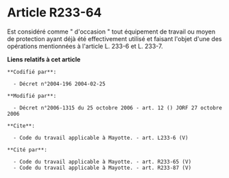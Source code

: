 # Article R233-64

Est considéré comme " d'occasion " tout équipement de travail ou moyen de protection ayant déjà été effectivement utilisé et
faisant l'objet d'une des opérations mentionnées à l'article L. 233-6 et L. 233-7.

**Liens relatifs à cet article**

	**Codifié par**:

	  - Décret n°2004-196 2004-02-25

	**Modifié par**:

	  - Décret n°2006-1315 du 25 octobre 2006 - art. 12 () JORF 27 octobre 2006

	**Cite**:

	  - Code du travail applicable à Mayotte. - art. L233-6 (V)

	**Cité par**:

	  - Code du travail applicable à Mayotte. - art. R233-65 (V)
	  - Code du travail applicable à Mayotte. - art. R233-87 (V)
